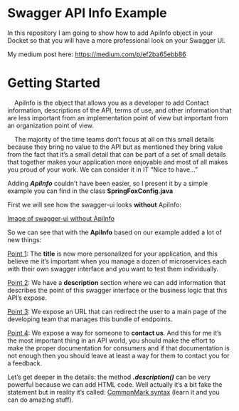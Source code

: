 # Swagger API Info Example

In this repository I am going to show how to add ApiInfo object in your Docket so that you will have a more professional look on your Swagger UI.

My medium post here: https://medium.com/p/ef2ba65ebb86

# Getting Started

    ApiInfo is the object that allows you as a developer to add Contact information, descriptions of the API, terms of use, and other information that are less important from an implementation point of view but important from an organization point of view.

    The majority of the time teams don’t focus at all on this small details because they bring no value to the API but as mentioned they bring value from the fact that it’s a small detail that can be part of a set of small details that together makes your application more enjoyable and most of all makes you proud of your work. We can consider it in IT “Nice to have…”

Adding ***ApiInfo*** couldn’t have been easier, so I present it by a simple example you can find in the class **SpringFoxConfig.java**



First we will see how the swagger-ui looks **without** ApiInfo:

[Image of swagger-ui without ApiInfo](SpringBootSwaggerFirefoxAndOpenApiTestings\SpringBoot-SwaggerExamples\SwaggerApiInfoExample\dev_resources)

So we can see that with the **ApiInfo** based on our example added a lot of new things:

<u>Point 1</u>: The **title** is now more personalized for your application, and this believe me it’s important when you manage a dozen of microservices each with their own swagger interface and you want to test them individually.

<u>Point 2</u>: We have a **description** section where we can add information that describes the point of this swagger interface or the business logic that this API’s expose.

<u>Point 3</u>: We expose an URL that can redirect the user to a main page of the developing team that manages this bundle of endpoints.

<u>Point 4</u>: We expose a way for someone to **contact us**. And this for me it’s the most important thing in an API world, you should make the effort to make the proper documentation for consumers and if that documentation is not enough then you should leave at least a way for them to contact you for a feedback.

Let’s get deeper in the details: the method ***.description()*** can be very powerful because we can add HTML code. Well actually it’s a bit fake the statement but in reality it’s called: [CommonMark syntax](https://spec.commonmark.org/) (learn it and you can do amazing stuff).

